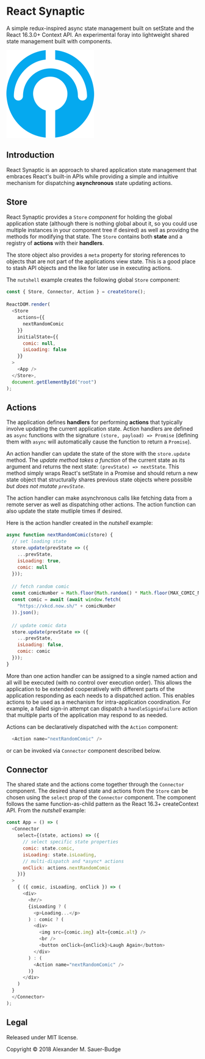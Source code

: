 # React Synaptic
A simple redux-inspired async state management built on setState and the React 16.3.0+ Context API. An experimental foray into lightweight shared state management built with components.

![logo](./logo.png)


## Introduction

React Synaptic is an approach to shared application state management that embraces React's built-in APIs while providing a simple and intuitive mechanism for dispatching **asynchronous** state updating actions.


## Store
React Synaptic provides a `Store` *component* for holding the global application state (although there is nothing global about it, so you could use multiple instances in your component tree if desired) as well as providng the methods for modifying that state. The `Store` contains both **state** and a registry of **actions** with their **handlers**.

The store object also provides a `meta` property for storing references to objects that are not part of the applications view state. This is a good place to stash API objects and the like for later use in executing actions.

The `nutshell` example creates the following global `Store` component:

```javascript
const { Store, Connector, Action } = createStore();

ReactDOM.render(
  <Store
    actions={{
      nextRandomComic
    }}
    initialState={{
      comic: null,
      isLoading: false
    }}
  >
    <App />
  </Store>,
  document.getElementById("root")
);
```


## Actions
The application defines **handlers** for performing **actions** that typically involve updating the current application state. Action handlers are defined as `async` functions with the signature `(store, payload) => Promise` (defining them with `async` will automatically cause the function to return a `Promise`).

An action handler can update the state of the store with the `store.update` method. The *update method takes a function* of the current state as its argument and returns the next state: `(prevState) => nextState`. This method simply wraps React's setState in a Promise and should return a new state object that structurally shares previous state objects where possible *but does not mutate `prevState`*.

The action handler can make asynchronous calls like fetching data from a remote server as well as dispatching other actions. The action function can also update the state mutliple times if desired.

Here is the action handler created in the *nutshell* example:

```javascript
async function nextRandomComic(store) {
  // set loading state
  store.update(prevState => ({
    ...prevState,
    isLoading: true,
    comic: null
  }));

  // fetch random comic
  const comicNumber = Math.floor(Math.random() * Math.floor(MAX_COMIC_NUMBER));
  const comic = await (await window.fetch(
    "https://xkcd.now.sh/" + comicNumber
  )).json();

  // update comic data
  store.update(prevState => ({
    ...prevState,
    isLoading: false,
    comic: comic
  }));
}
```

More than one action handler can be assigned to a single named action and all will be executed (with no control over execution order). This allows the application to be extended cooperatively with different parts of the application responding as each needs to a dispatched action. This enables actions to be used as a mechanism for intra-application coordination. For example, a failed sign-in attempt can dispatch a `handleSigninFailure` action that multiple parts of the application may respond to as needed.

Actions can be declaratively dispatched with the `Action` component:

```javascript
  <Action name="nextRandomComic" />
```

or can be invoked via `Connector` component described below.


## Connector

The shared state and the actions come together through the `Connector` component. The desired shared state and actions from the `Store` can be chosen using the `select` prop of the `Connector` component. The component follows the same function-as-child pattern as the React 16.3+ createContext API. From the *nutshell* example:

```javascript
const App = () => (
  <Connector
    select={(state, actions) => ({
      // select specific state properties
      comic: state.comic,
      isLoading: state.isLoading,
      // multi-dispatch and *async* actions
      onClick: actions.nextRandomComic
    })}
  >
    { ({ comic, isLoading, onClick }) => (
      <div>
        <hr/>
        {isLoading ? (
          <p>Loading...</p>
        ) : comic ? (
          <div>
            <img src={comic.img} alt={comic.alt} />
            <br />
            <button onClick={onClick}>Laugh Again</button>
          </div>
        ) : (
          <Action name="nextRandomComic" />
        )}
      </div>
    )
  }
  </Connector>
);
```

## Legal

Released under MIT license.

Copyright &copy; 2018 Alexander M. Sauer-Budge
